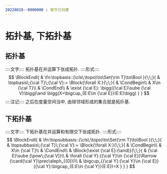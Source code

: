 ```yaml
---
20220819--0000000 : 章节已创建
---
```

# 拓扑基, 下拓扑基
## 拓扑基
::::文字::::
拓扑基在并运算下张成拓扑. 
::::形式::::
$$
\BlockEndl{
    & \fn:\topbasis::(\cls\;\topo)\to\Set{\rm T}\to\Bool
}{\;\;}{
    & \topbasis\;{\cal T}\;{\cal V}:=
        \Block{\forall X:}{\;\;}{
            & \CondBegin\\
            & X\in {\cal T}\\
            & \CondEnd\\
            & \exist {\cal E}:
                \bigg({\cal E}\sube {\cal V}\bigg)\and
                \bigg(X=\bigcup_{E:E\in {\cal E}}(E:E)\bigg)
        }
}
$$
::::注记::::
之后在度量空间当中, 由球邻域形成的集合就是拓扑基. 

## 下拓扑基
::::文字::::
下拓扑基在并运算和有限交下张成拓扑. 
::::形式::::
$$
\BlockEndl{
    & \fn:\topsubbasis::(\cls\;\topo)\to\Set{\rm T}\to\Bool
}{\;\;}{
    & \topsubbasis\;{\cal T}\;{\cal V}:=
        \Block{\forall X:}{\;\;}{
            & \CondBegin\\
            & X\in {\cal T}\\
            & \CondEnd\\
            & \Block{\exist {\cal E}:(\and)}{\;\;}{
                & {\cal E}\sube (\pow\;{\cal V})\\
                & \forall {\cal Y}:({\cal Y}\in {\cal E})\Rarrow (\card{\cal Y}\prec\aleph_{(0)})\\
                & \bigcup_{{\cal Y}:{\cal Y}\in {\cal E}}({\cal Y}:\bigcap_{E:E\in {\cal Y}}(E:E))=X
            }
        }
}
$$
